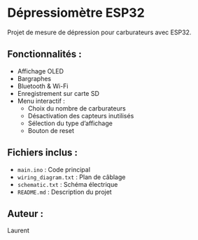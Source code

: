 # Dépressiomètre ESP32

Projet de mesure de dépression pour carburateurs avec ESP32.

## Fonctionnalités :
- Affichage OLED
- Bargraphes
- Bluetooth & Wi-Fi
- Enregistrement sur carte SD
- Menu interactif :
  - Choix du nombre de carburateurs
  - Désactivation des capteurs inutilisés
  - Sélection du type d’affichage
  - Bouton de reset

## Fichiers inclus :
- `main.ino` : Code principal
- `wiring_diagram.txt` : Plan de câblage
- `schematic.txt` : Schéma électrique
- `README.md` : Description du projet

## Auteur :
Laurent
